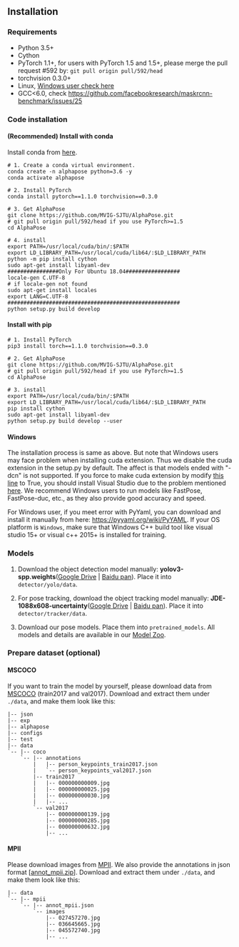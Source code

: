 ## Installation

### Requirements
* Python 3.5+
* Cython
* PyTorch 1.1+, for users with PyTorch 1.5 and 1.5+, please merge the pull request #592 by:
  `git pull origin pull/592/head`
* torchvision 0.3.0+
* Linux, [Windows user check here](#Windows)
* GCC<6.0, check https://github.com/facebookresearch/maskrcnn-benchmark/issues/25

### Code installation

#### (Recommended) Install with conda

Install conda from [here](https://repo.anaconda.com/miniconda/).
```shell
# 1. Create a conda virtual environment.
conda create -n alphapose python=3.6 -y
conda activate alphapose

# 2. Install PyTorch
conda install pytorch==1.1.0 torchvision==0.3.0

# 3. Get AlphaPose
git clone https://github.com/MVIG-SJTU/AlphaPose.git
# git pull origin pull/592/head if you use PyTorch>=1.5
cd AlphaPose

# 4. install
export PATH=/usr/local/cuda/bin/:$PATH
export LD_LIBRARY_PATH=/usr/local/cuda/lib64/:$LD_LIBRARY_PATH
python -m pip install cython
sudo apt-get install libyaml-dev
################Only For Ubuntu 18.04#################
locale-gen C.UTF-8
# if locale-gen not found
sudo apt-get install locales
export LANG=C.UTF-8
######################################################
python setup.py build develop
```

#### Install with pip
```shell
# 1. Install PyTorch
pip3 install torch==1.1.0 torchvision==0.3.0

# 2. Get AlphaPose
git clone https://github.com/MVIG-SJTU/AlphaPose.git
# git pull origin pull/592/head if you use PyTorch>=1.5
cd AlphaPose

# 3. install
export PATH=/usr/local/cuda/bin/:$PATH
export LD_LIBRARY_PATH=/usr/local/cuda/lib64/:$LD_LIBRARY_PATH
pip install cython
sudo apt-get install libyaml-dev
python setup.py build develop --user
```

#### Windows
The installation process is same as above. But note that Windows users may face problem when installing cuda extension. Thus we disable the cuda extension in the setup.py by default. The affect is that models ended with "-dcn" is not supported. If you force to make cuda extension by modify [this line](https://github.com/MVIG-SJTU/AlphaPose/blob/master/setup.py#L124) to True, you should install Visual Studio due to the problem mentioned [here](https://github.com/MVIG-SJTU/AlphaPose/blob/master/setup.py#L121).
We recommend Windows users to run models like FastPose, FastPose-duc, etc., as they also provide good accuracy and speed.

For Windows user, if you meet error with PyYaml, you can download and install it manually from here: https://pyyaml.org/wiki/PyYAML.
If your OS platform is `Windows`, make sure that Windows C++ build tool like visual studio 15+ or visual c++ 2015+ is installed for training.

### Models
1. Download the object detection model manually: **yolov3-spp.weights**([Google Drive](https://drive.google.com/open?id=1D47msNOOiJKvPOXlnpyzdKA3k6E97NTC) | [Baidu pan](https://pan.baidu.com/s/1Zb2REEIk8tcahDa8KacPNA)). Place it into `detector/yolo/data`.

2. For pose tracking, download the object tracking model manually: **JDE-1088x608-uncertainty**([Google Drive](https://drive.google.com/open?id=1nlnuYfGNuHWZztQHXwVZSL_FvfE551pA) | [Baidu pan](https://pan.baidu.com/s/1Ifgn0Y_JZE65_qSrQM2l-Q)). Place it into `detector/tracker/data`.

2. Download our pose models. Place them into `pretrained_models`. All models and details are available in our [Model Zoo](./MODEL_ZOO.md).

### Prepare dataset (optional)

#### MSCOCO
If you want to train the model by yourself, please download data from [MSCOCO](http://cocodataset.org/#download) (train2017 and val2017). Download and extract them under `./data`, and make them look like this:
```
|-- json
|-- exp
|-- alphapose
|-- configs
|-- test
|-- data
`-- |-- coco
    `-- |-- annotations
        |   |-- person_keypoints_train2017.json
        |   `-- person_keypoints_val2017.json
        |-- train2017
        |   |-- 000000000009.jpg
        |   |-- 000000000025.jpg
        |   |-- 000000000030.jpg
        |   |-- ... 
        `-- val2017
            |-- 000000000139.jpg
            |-- 000000000285.jpg
            |-- 000000000632.jpg
            |-- ... 
```

#### MPII
Please download images from [MPII](http://human-pose.mpi-inf.mpg.de/#download). We also provide the annotations in json format [[annot_mpii.zip](https://drive.google.com/open?id=1HC6znReBeg-TMPZbmoldtYrMGlrEFamh)]. 
Download and extract them under `./data`, and make them look like this:
```
|-- data
`-- |-- mpii
    `-- |-- annot_mpii.json
        `-- images
            |-- 027457270.jpg
            |-- 036645665.jpg
            |-- 045572740.jpg
            |-- ... 
```
